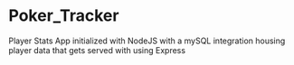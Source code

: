# Poker_Tracker
Player Stats App initialized with NodeJS with a mySQL integration housing player data that gets served with using Express
